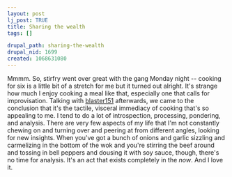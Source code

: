 ```yaml
--- 
layout: post
lj_post: TRUE
title: Sharing the wealth
tags: []

drupal_path: sharing-the-wealth
drupal_nid: 1699
created: 1068631080
---
```

Mmmm. So, stirfry went over great with the gang Monday night -- cooking for six is a little bit of a stretch for me but it turned out alright. It's strange how much I enjoy cooking a meal like that, especially one that calls for improvisation. Talking with <a href="http://blaster151.livejournal.com">blaster151</a> afterwards, we came to the conclusion that it's the tactile, visceral immediacy of cooking that's so appealing to me. I tend to do a lot of introspection, processing, pondering, and analysis. There are very few aspects of my life that I'm not constantly chewing on and turning over and peering at from different angles, looking for new insights. When you've got a bunch of onions and garlic sizzling and carmelizing in the bottom of the wok and you're stirring the beef around and tossing in bell peppers and dousing it with soy sauce, though, there's no time for analysis. It's an act that exists completely in the <i>now</i>. And I love it.
